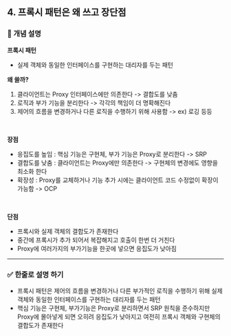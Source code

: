 ## 4. 프록시 패턴은 왜 쓰고 장단점

### 🧠 개념 설명
**프록시 패턴**
- 실제 객체와 동일한 인터페이스를 구현하는 대리자를 두는 패턴

**왜 쓸까?**
1. 클라이언트는 Proxy 인터페이스에만 의존한다 -> 결합도를 낮춤
2. 로직과 부가 기능을 분리한다 -> 각각의 책임이 더 명확해진다
3. 제어의 흐름을 변경하거나 다른 로직을 수행하기 위해 사용함 -> ex) 로깅 등등

<br/>

**장점**
- 응집도를 높임 : 핵심 기능은 구현체, 부가 기능은 Proxy로 분리한다 -> SRP
- 결합도를 낮춤 : 클라이언트는 Proxy에만 의존한다 -> 구현체의 변경에도 영향을 최소화 한다
- 확장성 : Proxy를 교체하거나 기능 추가 시에는 클라이언트 코드 수정없이 확장이 가능함 -> OCP

<br/>

**단점**
- 프록시와 실제 객체의 결합도가 존재한다
- 중간에 프록시가 추가 되어서 복잡해지고 호출이 한번 더 거친다
- Proxy에 여러가지의 부가기능을 한곳에 넣으면 응집도가 낮아짐


---
### ✅ 한줄로 설명 하기
- 프록시 패턴은 제어의 흐름을 변경하거나 다른 부가적인 로직을 수행하기 위해 실제 객체와 동일한 인터페이스를 구현하는 대리자를 두는 패턴
- 핵심 기능은 구현체, 부가기능은 Proxy로 분리하면서 SRP 원칙을 준수하지만 Proxy에 몰아넣게 되면 오히려 응집도가 낮아지고 여전히 프록시 객체와 구현체의 결합도가 존재한다
